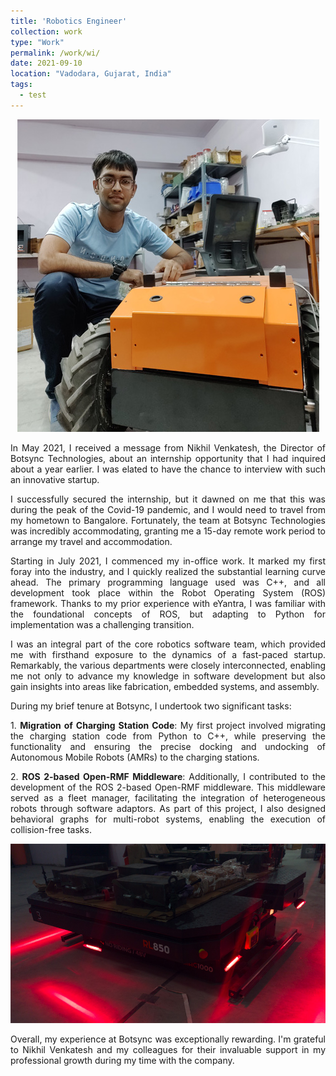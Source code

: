 ```yaml
---
title: 'Robotics Engineer'
collection: work
type: "Work"
permalink: /work/wi/
date: 2021-09-10
location: "Vadodara, Gujarat, India"
tags:
  - test
---
```


<p style="text-align: center">
<img src="/images/work/botsync/me.jpg"></p>

<p style="text-align: justify">
In May 2021, I received a message from Nikhil Venkatesh, the Director of Botsync Technologies, about an internship opportunity that I had inquired about a year earlier. I was elated to have the chance to interview with such an innovative startup.</p>

<p style="text-align: justify">
I successfully secured the internship, but it dawned on me that this was during the peak of the Covid-19 pandemic, and I would need to travel from my hometown to Bangalore. Fortunately, the team at Botsync Technologies was incredibly accommodating, granting me a 15-day remote work period to arrange my travel and accommodation.</p>

<p style="text-align: justify">
Starting in July 2021, I commenced my in-office work. It marked my first foray into the industry, and I quickly realized the substantial learning curve ahead. The primary programming language used was C++, and all development took place within the Robot Operating System (ROS) framework. Thanks to my prior experience with eYantra, I was familiar with the foundational concepts of ROS, but adapting to Python for implementation was a challenging transition.</p>

<p style="text-align: justify">
I was an integral part of the core robotics software team, which provided me with firsthand exposure to the dynamics of a fast-paced startup. Remarkably, the various departments were closely interconnected, enabling me not only to advance my knowledge in software development but also gain insights into areas like fabrication, embedded systems, and assembly.</p>

During my brief tenure at Botsync, I undertook two significant tasks:

<p style="text-align: justify">
1. <b>Migration of Charging Station Code</b>: My first project involved migrating the charging station code from Python to C++, while preserving the functionality and ensuring the precise docking and undocking of Autonomous Mobile Robots (AMRs) to the charging stations.</p>

<p style="text-align: justify">
2. <b>ROS 2-based Open-RMF Middleware</b>: Additionally, I contributed to the development of the ROS 2-based Open-RMF middleware. This middleware served as a fleet manager, facilitating the integration of heterogeneous robots through software adaptors. As part of this project, I also designed behavioral graphs for multi-robot systems, enabling the execution of collision-free tasks.</p>

<p style="text-align: center">
<img src="/images/work/botsync/amr.jpg"></p>

<p style="text-align: justify">
Overall, my experience at Botsync was exceptionally rewarding. I'm grateful to Nikhil Venkatesh and my colleagues for their invaluable support in my professional growth during my time with the company.</p>
